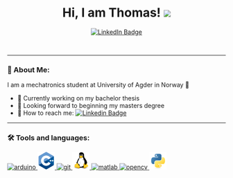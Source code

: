 
<div id="badges" align="center">
  <h1>
      Hi, I am Thomas!
      <img src="https://media.giphy.com/media/hvRJCLFzcasrR4ia7z/giphy.gif" width="30px"/>
  </h1>
  
  <a href="https://no.linkedin.com/in/thomas-l%C3%B8nne-stiansen-a13066234">
    <img src="https://img.shields.io/badge/LinkedIn-blue?style=for-the-badge&logo=linkedin&logoColor=white" alt="LinkedIn Badge"/>
  </a>
  
  [comment]: <> (Profile Views Counter)
  <img src="https://komarev.com/ghpvc/?username=Trezzix&style=flat-square&color=blue" alt=""/>
</div>

---
### :book: About Me:
I am a mechatronics student at University of Agder in Norway :school_satchel:
- :satellite: Currently working on my bachelor thesis
- :seedling: Looking forward to beginning my masters degree
- :email: How to reach me: [![Linkedin Badge](https://img.shields.io/badge/-LinkedIn-blue?style=flat&logo=Linkedin&logoColor=white)](https://no.linkedin.com/in/thomas-l%C3%B8nne-stiansen-a13066234)

---
### :hammer_and_wrench: Tools and languages:
<div>
  <a href="https://www.arduino.cc/">
    <img src="https://cdn.worldvectorlogo.com/logos/arduino-1.svg" alt="arduino" width="40" height="40"/> 
  </a>
  <a href="https://www.w3schools.com/cpp/"> 
    <img src="https://raw.githubusercontent.com/devicons/devicon/master/icons/cplusplus/cplusplus-original.svg" alt="cplusplus" width="40" height="40"/> 
  </a>
  <a href="https://git-scm.com/">
    <img src="https://www.vectorlogo.zone/logos/git-scm/git-scm-icon.svg" alt="git" width="40" height="40"/> 
  </a> 
  <a href="https://www.linux.org/"> 
    <img src="https://raw.githubusercontent.com/devicons/devicon/master/icons/linux/linux-original.svg" alt="linux" width="40" height="40"/> 
  </a>     
  <a href="https://www.mathworks.com/"> 
    <img src="https://upload.wikimedia.org/wikipedia/commons/2/21/Matlab_Logo.png" alt="matlab" width="40" height="40"/> 
  </a> 
  <a href="https://opencv.org/"> 
    <img src="https://www.vectorlogo.zone/logos/opencv/opencv-icon.svg" alt="opencv" width="40" height="40"/> 
  </a> 
  <a href="https://www.python.org"> 
    <img src="https://raw.githubusercontent.com/devicons/devicon/master/icons/python/python-original.svg" alt="python" width="40" height="40"/> 
  </a>
</div>
<!--
**Trezzix/Trezzix** is a :sparkles: _special_ :sparkles: repository because its `README.md` (this file) appears on your GitHub profile.
-->
